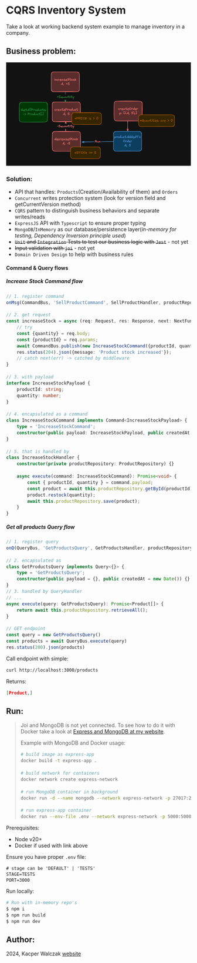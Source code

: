 # CQRS Inventory System

Take a look at working backend system example to manage inventory in a company.

## Business problem:

![problem diagram](./assets/business_problem.png)

### Solution:
- API that handles: `Products`(Creation/Availability of them) and `Orders`
- `Concurrent` writes protection system (look for version field and getCurrentVersion method)
- `CQRS` pattern to distinguish business behaviors and separate writes/reads
- `ExpressJS` API with `Typescript` to ensure proper typing
- `MongoDB`/`InMemory` as our database/persistence layer(*in-memory for testing, Dependency Inversion principle used*)
- ~~`Unit` and `Integration` Tests to test our business logic with `Jest`~~ - not yet
- ~~Input validation with `joi`~~ - not yet
- `Domain Driven Design` to help with business rules

#### Command & Query flows

##### Increase Stock Command flow
```typescript copy
// 1. register command
onMsg(CommandBus, 'SellProductCommand', SellProductHandler, productRepository);

// 2. get request
const increaseStock = async (req: Request, res: Response, next: NextFunction) => {
    // try
    const {quantity} = req.body;
    const {productId} = req.params;
    await CommandBus.publish(new IncreaseStockCommand({productId, quantity}));
    res.status(204).json({message: 'Product stock increased'});
    // catch next(err) -> catched by middleware
}

// 3. with payload 
interface IncreaseStockPayload {
    productId: string;
    quantity: number;
}

// 4. encapsulated as a command
class IncreaseStockCommand implements Command<IncreaseStockPayload> {
    type = 'IncreaseStockCommand';
    constructor(public payload: IncreaseStockPayload, public createdAt = new Date()) {}
}

// 5. that is handled by
class IncreaseStockHandler {
    constructor(private productRepository: ProductRepository) {}

    async execute(command: IncreaseStockCommand): Promise<void> {
        const { productId, quantity } = command.payload;
        const product = await this.productRepository.getById(productId);
        product.restock(quantity);
        await this.productRepository.save(product);
    }
}
```

##### Get all products Query flow

```typescript copy
// 1. register query
onQ(QueryBus, 'GetProductsQuery', GetProductsHandler, productRepository);

// 2. encapsulated as
class GetProductsQuery implements Query<{}> {
    type = 'GetProductsQuery';
    constructor(public payload = {}, public createdAt = new Date()) {}
}
// 3. handled by QueryHandler
// ...
async execute(query: GetProductsQuery): Promise<Product[]> {
    return await this.productRepository.retrieveAll();
}

// GET endpoint
const query = new GetProductsQuery()
const products = await QueryBus.execute(query)
res.status(200).json(products)
```

Call endpoint with simple:
```bash copy
curl http://localhost:3000/products
```

Returns:
```json
[Product,]
```

## Run: 

> Joi and MongoDB is not yet connected. To see how to do it with Docker take a look at [Express and MongoDB at my website](https://quak.com.pl/learn/node/dockerize-express-and-mongo/).
>
> Example with MongoDB and Docker usage:
> ```bash copy
> # build image as express-app
> docker build -t express-app .
>
> # build network for containers
> docker network create express-network
>
> # run MongoDB container in background
> docker run -d --name mongodb --network express-network -p 27017:27017 -e MONGO_INITDB_ROOT_USERNAME=root -e MONGO_INITDB_ROOT_PASSWORD=example mongo
>
> # run express-app container
> docker run --env-file .env --network express-network -p 5000:5000 express-app
> ```

Prerequisites:
- Node v20+
- Docker if used with link above

Ensure you have proper `.env` file:
```env copy
# stage can be 'DEFAULT' | 'TESTS'
STAGE=TESTS
PORT=3000
```

Run locally:
```bash copy
# Run with in-memory repo's
$ npm i
$ npm run build
$ npm run dev
```

## Author:
2024, Kacper Walczak [website](https://quak.com.pl)
